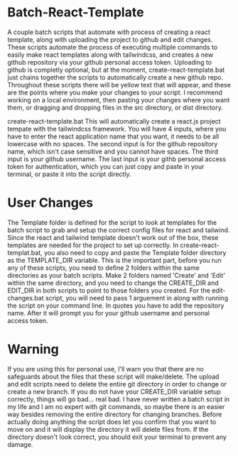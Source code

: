 # Batch-React-Template
A couple batch scripts that automate with process of creating a react template, along with uploading the project to github and edit changes. These scripts automate the process of executing multiple commands to easily make react templates along with tailwindcss, and creates a new github repository via your github personal access token. Uploading to github is completly optional, but at the moment, create-react-template.bat just chains together the scripts to automatically create a new github repo. Throughout these scripts there will be yellow text that will appear, and these are the points where you make your changes to your script. I recommend working on a local environment, then pasting your changes where you want them, or dragging and dropping files in the src directory, or dist directory.

create-react-template.bat
This will automatically create a react.js project tempate with the tailwindcss framework. You will have 4 inputs, where you have to enter the react application name that you want, it needs to be all lowercase with no spaces. The second input is for the github repository name, which isn't case sensitive and you cannot have spaces. The third input is your github username. The last input is your githb personal access token for authentication, which you can just copy and paste in your terminal, or paste it into the script directly.

# User Changes
The Template folder is defined for the script to look at templates for the batch script to grab and setup the correct config files for react and tailwind. Since the react and tailwind template doesn't work out of the box, these templates are needed for the project to set up correctly. In create-react-templat.bat, you also need to copy and paste the Template folder directory as the TEMPLATE_DIR variable.
This is the important part, before you run any of these scripts, you need to define 2 folders within the same directories as your batch scripts. Make 2 folders named 'Create' and 'Edit' within the same directory, and you need to change the CREATE_DIR and EDIT_DIR in both scripts to point to those folders you created. 
For the edit-changes.bat script, you will need to pass 1 arguement in along with running the script on your command line. In quotes you have to add the repository name. After it will prompt you for your github username and personal access token.

# Warning
If you are using this for personal use, I'll warn you that there are no safeguards about the files that these script will make/delete. The upload and edit scripts need to delete the entire git directory in order to change or create a new branch. If you do not have your CREATE_DIR variable setup correctly, things will go bad... real bad. I have never written a batch script in my life and I am no expert with git commands, so maybe there is an easier way besides removing the entire directory for changing branches. Before actually doing anything the script does let you confirm that you want to move on and it will display the directory it will delete files from. If the directory doesn't look correct, you should exit your terminal to prevent any damage.
